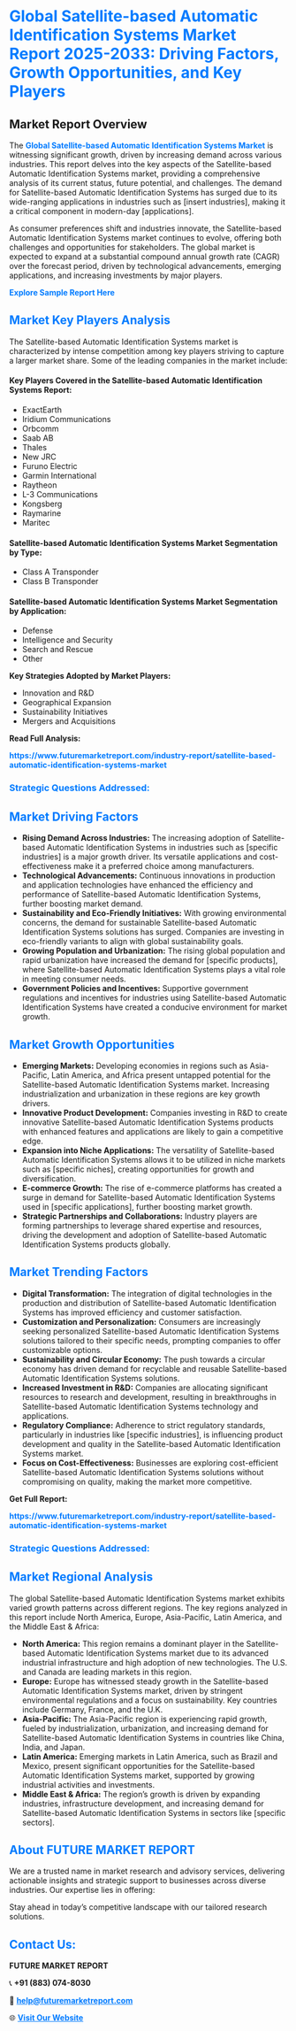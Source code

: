 <h1 style="color: #007BFF;">Global Satellite-based Automatic Identification Systems Market Report 2025-2033: Driving Factors, Growth Opportunities, and Key Players</h1>

<section id="overview">
<h2>Market Report Overview</h2>
<p>The <a href="https://www.futuremarketreport.com/industry-report/satellite-based-automatic-identification-systems-market" style="color: #007BFF; text-decoration: none;"><strong>Global Satellite-based Automatic Identification Systems Market</strong></a> is witnessing significant growth, driven by increasing demand across various industries. This report delves into the key aspects of the Satellite-based Automatic Identification Systems market, providing a comprehensive analysis of its current status, future potential, and challenges. The demand for Satellite-based Automatic Identification Systems has surged due to its wide-ranging applications in industries such as [insert industries], making it a critical component in modern-day [applications].</p>
<p>As consumer preferences shift and industries innovate, the Satellite-based Automatic Identification Systems market continues to evolve, offering both challenges and opportunities for stakeholders. The global market is expected to expand at a substantial compound annual growth rate (CAGR) over the forecast period, driven by technological advancements, emerging applications, and increasing investments by major players.</p>
</section>

<section id="overview">
<p><a href="https://www.futuremarketreport.com/request-sample/reportId=51712" style="color: #007BFF; text-decoration: none;"><strong>Explore Sample Report Here</strong></a></p>
</section>

<section id="key-players">
<h2 style="color: #007BFF;">Market Key Players Analysis</h2>
<p>The Satellite-based Automatic Identification Systems market is characterized by intense competition among key players striving to capture a larger market share. Some of the leading companies in the market include:</p>
<h4>Key Players Covered in the Satellite-based Automatic Identification Systems Report:</h4>
<ul><li>ExactEarth</li><li>Iridium Communications</li><li>Orbcomm</li><li>Saab AB</li><li>Thales</li><li>New JRC</li><li>Furuno Electric</li><li>Garmin International</li><li>Raytheon</li><li>L-3 Communications</li><li>Kongsberg</li><li>Raymarine</li><li>Maritec</li></ul>
<h4>Satellite-based Automatic Identification Systems Market Segmentation by Type:</h4>
<ul><li>Class A Transponder</li><li>Class B Transponder</li></ul>

<h4>Satellite-based Automatic Identification Systems Market Segmentation by Application:</h4>
<ul><li>Defense</li><li>Intelligence and Security</li><li>Search and Rescue</li><li>Other</li></ul>
<p><strong>Key Strategies Adopted by Market Players:</strong></p>
<ul>
<li>Innovation and R&D</li>
<li>Geographical Expansion</li>
<li>Sustainability Initiatives</li>
<li>Mergers and Acquisitions</li>
</ul>
</section>

<section>
<p><strong>Read Full Analysis: </strong></p><a href="https://www.futuremarketreport.com/industry-report/satellite-based-automatic-identification-systems-market" style="color: #007BFF; text-decoration: none;"><strong>https://www.futuremarketreport.com/industry-report/satellite-based-automatic-identification-systems-market</strong></a>
<h3 style="color: #007BFF;">Strategic Questions Addressed:</h3>
</section>

<section id="driving-factors">
<h2 style="color: #007BFF;">Market Driving Factors</h2>
<ul>
<li><strong>Rising Demand Across Industries:</strong> The increasing adoption of Satellite-based Automatic Identification Systems in industries such as [specific industries] is a major growth driver. Its versatile applications and cost-effectiveness make it a preferred choice among manufacturers.</li>
<li><strong>Technological Advancements:</strong> Continuous innovations in production and application technologies have enhanced the efficiency and performance of Satellite-based Automatic Identification Systems, further boosting market demand.</li>
<li><strong>Sustainability and Eco-Friendly Initiatives:</strong> With growing environmental concerns, the demand for sustainable Satellite-based Automatic Identification Systems solutions has surged. Companies are investing in eco-friendly variants to align with global sustainability goals.</li>
<li><strong>Growing Population and Urbanization:</strong> The rising global population and rapid urbanization have increased the demand for [specific products], where Satellite-based Automatic Identification Systems plays a vital role in meeting consumer needs.</li>
<li><strong>Government Policies and Incentives:</strong> Supportive government regulations and incentives for industries using Satellite-based Automatic Identification Systems have created a conducive environment for market growth.</li>
</ul>
</section>

<section id="growth-opportunities">
<h2 style="color: #007BFF;">Market Growth Opportunities</h2>
<ul>
<li><strong>Emerging Markets:</strong> Developing economies in regions such as Asia-Pacific, Latin America, and Africa present untapped potential for the Satellite-based Automatic Identification Systems market. Increasing industrialization and urbanization in these regions are key growth drivers.</li>
<li><strong>Innovative Product Development:</strong> Companies investing in R&D to create innovative Satellite-based Automatic Identification Systems products with enhanced features and applications are likely to gain a competitive edge.</li>
<li><strong>Expansion into Niche Applications:</strong> The versatility of Satellite-based Automatic Identification Systems allows it to be utilized in niche markets such as [specific niches], creating opportunities for growth and diversification.</li>
<li><strong>E-commerce Growth:</strong> The rise of e-commerce platforms has created a surge in demand for Satellite-based Automatic Identification Systems used in [specific applications], further boosting market growth.</li>
<li><strong>Strategic Partnerships and Collaborations:</strong> Industry players are forming partnerships to leverage shared expertise and resources, driving the development and adoption of Satellite-based Automatic Identification Systems products globally.</li>
</ul>
</section>

<section id="trending-factors">
<h2 style="color: #007BFF;">Market Trending Factors</h2>
<ul>
<li><strong>Digital Transformation:</strong> The integration of digital technologies in the production and distribution of Satellite-based Automatic Identification Systems has improved efficiency and customer satisfaction.</li>
<li><strong>Customization and Personalization:</strong> Consumers are increasingly seeking personalized Satellite-based Automatic Identification Systems solutions tailored to their specific needs, prompting companies to offer customizable options.</li>
<li><strong>Sustainability and Circular Economy:</strong> The push towards a circular economy has driven demand for recyclable and reusable Satellite-based Automatic Identification Systems solutions.</li>
<li><strong>Increased Investment in R&D:</strong> Companies are allocating significant resources to research and development, resulting in breakthroughs in Satellite-based Automatic Identification Systems technology and applications.</li>
<li><strong>Regulatory Compliance:</strong> Adherence to strict regulatory standards, particularly in industries like [specific industries], is influencing product development and quality in the Satellite-based Automatic Identification Systems market.</li>
<li><strong>Focus on Cost-Effectiveness:</strong> Businesses are exploring cost-efficient Satellite-based Automatic Identification Systems solutions without compromising on quality, making the market more competitive.</li>
</ul>
</section>

<section>
<p><strong>Get Full Report: </strong></p><a href="https://www.futuremarketreport.com/industry-report/satellite-based-automatic-identification-systems-market" style="color: #007BFF; text-decoration: none;"><strong>https://www.futuremarketreport.com/industry-report/satellite-based-automatic-identification-systems-market</strong></a>
<h3 style="color: #007BFF;">Strategic Questions Addressed:</h3>
</section>


<section id="regional-analysis">
<h2 style="color: #007BFF;">Market Regional Analysis</h2>
<p>The global Satellite-based Automatic Identification Systems market exhibits varied growth patterns across different regions. The key regions analyzed in this report include North America, Europe, Asia-Pacific, Latin America, and the Middle East & Africa:</p>
<ul>
<li><strong>North America:</strong> This region remains a dominant player in the Satellite-based Automatic Identification Systems market due to its advanced industrial infrastructure and high adoption of new technologies. The U.S. and Canada are leading markets in this region.</li>
<li><strong>Europe:</strong> Europe has witnessed steady growth in the Satellite-based Automatic Identification Systems market, driven by stringent environmental regulations and a focus on sustainability. Key countries include Germany, France, and the U.K.</li>
<li><strong>Asia-Pacific:</strong> The Asia-Pacific region is experiencing rapid growth, fueled by industrialization, urbanization, and increasing demand for Satellite-based Automatic Identification Systems in countries like China, India, and Japan.</li>
<li><strong>Latin America:</strong> Emerging markets in Latin America, such as Brazil and Mexico, present significant opportunities for the Satellite-based Automatic Identification Systems market, supported by growing industrial activities and investments.</li>
<li><strong>Middle East & Africa:</strong> The region’s growth is driven by expanding industries, infrastructure development, and increasing demand for Satellite-based Automatic Identification Systems in sectors like [specific sectors].</li>
</ul>
</section>

<footer>
<h2 style="color: #007BFF;">About FUTURE MARKET REPORT</h2>
<p>We are a trusted name in market research and advisory services, delivering actionable insights and strategic support to businesses across diverse industries. Our expertise lies in offering:</p>

<p>Stay ahead in today’s competitive landscape with our tailored research solutions.</p>

<h2 style="color: #007BFF;">Contact Us:</h2>
<p><strong>FUTURE MARKET REPORT</strong></p>
<p>📞 <strong>+91 (883) 074-8030</strong></p>
<p>📧 <strong><a href="mailto:help@futuremarketreport.com" style="color: #007BFF;">help@futuremarketreport.com</a></strong></p>
<p>🌐 <strong><a href="https://www.futuremarketreport.com/" style="color: #007BFF;">Visit Our Website</a></strong></p>
</footer>